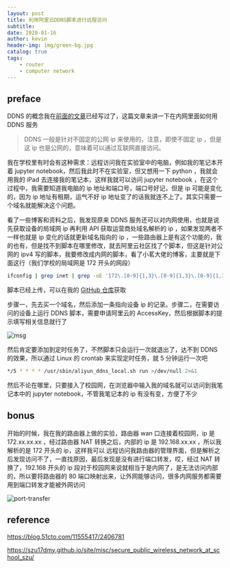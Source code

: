 ```yaml
---
layout: post
title: 利用阿里云DDNS脚本进行远程访问
subtitle: 
date: 2020-01-16
author: kevin
header-img: img/green-bg.jpg
catalog: true
tags:
    - router
    - computer network
---
```




## preface



DDNS 的概念我在[前面的文章](https://szukevin.site/2020/01/10/%E5%86%85%E7%BD%91%E7%A9%BF%E9%80%8F%E5%92%8CDDNS%E7%9A%84%E5%8C%BA%E5%88%AB/)已经写过了，这篇文章来讲一下在内网里面如何用 DDNS 服务

> DDNS 一般是针对不固定的公网 ip 来使用的，注意，即使不固定 ip ，但是这 ip 也是公网的，意味着可以通过互联网直接访问。



我在学校里有时会有这种需求：远程访问我在实验室中的电脑，例如我的笔记本开着 jupyter notebook，然后我此时不在实验室，但又想用一下 python ，我就会用我的 iPad 去连接我的笔记本，这样我就可以访问 jupyter notebook ，在这个过程中，我需要知道我电脑的 ip 地址和端口号，端口号好记，但是 ip 可能是变化的，因为 ip 地址有租期，运气不好 ip 地址变了的话我就连不上了。其实只需要一个域名就能解决这个问题。



看了一些博客和资料之后，我发现原来 DDNS 服务还可以对内网使用，也就是说先获取设备的局域网 ip 再利用 API 获取运营商处域名解析的 ip ，如果发现两者不一样也就是 ip 变化的话就更新域名指向的 ip ，一些路由器上是有这个功能的，我的也有，但是找不到脚本在哪里修改，就去阿里云社区找了个脚本，但这是针对公网的 ipv4 写的脚本，我要修改成内网的脚本，看了小茗大佬的博客，主要就是下面这行（我们学校的局域网是 172 开头的网段）

```bash
ifconfig | grep inet | grep -oE '172\.[0-9]{1,3}\.[0-9]{1,3}\.[0-9]{1,3}' | head -n1
```



脚本已经上传，可以在我的 [GitHub 仓库](https://github.com/yarkable/awesome-scripts/tree/master)获取



步骤一，先去买一个域名，然后添加一条指向设备 ip 的记录。步骤二，在需要访问的设备上运行 DDNS 脚本，需要申请阿里云的 AccessKey，然后根据脚本的提示填写相关信息就行了

![msg](https://i.loli.net/2020/01/16/8lRDUyTHEmnpvGh.png)



然后肯定要添加到定时任务了，不然脚本只会运行一次就退出了，达不到 DDNS 的效果，所以通过 Linux 的 crontab 来实现定时任务，就 5 分钟运行一次吧

```bash
*/5 * * * * /usr/sbin/aliyun_ddns_local.sh run >/dev/null 2>&1
```



然后不论在哪里，只要接入了校园网，在浏览器中输入我的域名就可以访问到我笔记本中的 jupyter notebook，不管我笔记本的 ip 有没有变，方便了不少



## bonus



开始的时候，我在我的路由器上做的实验，路由器 wan 口连接着校园网，ip 是 172.xx.xx.xx ，经过路由器 NAT 转换之后，内部的 ip 是 192.168.xx.xx ，所以我解析的是 172 开头的 ip，这样我可以 远程访问我路由器的管理界面，但是解析之后发现访问不了，一直找原因，最后发现是没有进行端口转发，哎，经过 NAT 转换了，192.168 开头的 ip 段对于校园网来说就相当于是内网了，是无法访问内部的，所以要将路由器的 80 端口映射出来，让外网能够访问，很多内网服务都需要用到端口转发才能被外网访问

![port-transfer](https://i.loli.net/2020/01/16/ahm2URP1gQvoXf3.png)



## reference



https://blog.51cto.com/11555417/2406781

https://szu17dmy.github.io/site/misc/secure_public_wireless_network_at_school_szu/